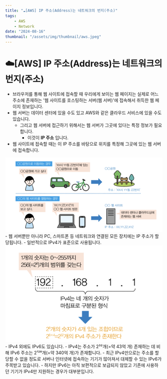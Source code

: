 ```yaml
---
title: "☁️[AWS] IP 주소(Address)는 네트워크의 번지(주소)"
tags:
    - AWS
    - Network
date: "2024-08-16"
thumbnail: "/assets/img/thumbnail/aws.jpeg"
---
```


# ☁️[AWS] IP 주소(Address)는 네트워크의 번지(주소)

- 브라우저를 통해 웹 사이트에 접속할 때 우리에게 보이는 웹 페이지는 실제로 어느 주소에 존재하는 '웹 사이트를 호스팅하는 서버(웹 서버)'에 접속해서 취득한 웹 페이지 정보입니다.
- 웹 서버는 데이터 센터에 있을 수도 있고 AWS와 같은 클라우드 서비스에 있을 수도 있습니다.
    - 그리고 웹 서버에 접근하기 위해서는 웹 서버가 그곳에 있다는 특정 정보가 필요합니다.
        - 이것이 **IP 주소** 입니다.
- 웹 사이트에 접속할 때는 이 IP 주소를 바탕으로 위치를 특정해 그곳에 있는 웹 서버에 접속합니다.
<img src = "https://github.com/devKobe24/images2/blob/main/AWS/aws-6.png?raw=true">
- 웹 서버뿐만 아니라 PC, 스마트폰 등 네트워크와 연결된 모든 장치에는 IP 주소가 할당됩니다.
    - 일반적으로 IPv4가 표준으로 사용됩니다.

<img src = "https://github.com/devKobe24/images2/blob/main/AWS/aws-7.png?raw=true">
- IPv4 외에도 IPv6도 있습니다.
    - IPv4는 주소가 2³²개(=약 43억 개) 존재하는 데 비해 IPv6 주소는 2¹²⁸개(=약 340억 개)가 존재합니다.
- 최근 IPv4만으로는 주소를 할당할 수 없을 정도로 서버나 인터넷에 접속하는 기기가 많아져서 대체할 수 있는 IPv6가 주목받고 있습니다.
    - 하지만 IPv6는 아직 보편적으로 보급되지 않았고 기존에 사용하던 기기가 IPv4만 지원하는 경우가 대부분입니다.
